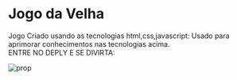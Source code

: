 # Jogo da Velha

Jogo Criado usando as tecnologias html,css,javascript:
Usado para aprimorar conhecimentos nas tecnologias acima. 
<br>
ENTRE NO DEPLY E SE DIVIRTA:


![prop](https://user-images.githubusercontent.com/7673238/210609153-a7e514a9-c5ff-4ce5-a7b4-19a3068911c0.png)
